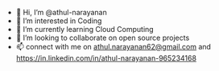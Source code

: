 - 👋 Hi, I’m @athul-narayanan
- 👀 I’m interested in Coding
- 🌱 I’m currently learning Cloud Computing
- 💞️ I’m looking to collaborate on open source projects
- 📫 connect with me on athul.narayanan62@gmail.com and https://in.linkedin.com/in/athul-narayanan-965234168


<!---
athul-narayanan/athul-narayanan is a ✨ special ✨ repository because its `README.md` (this file) appears on your GitHub profile.
You can click the Preview link to take a look at your changes.
--->
